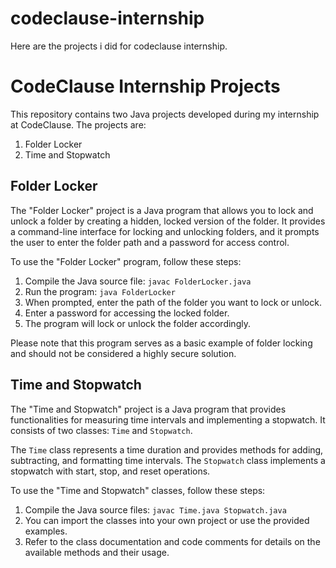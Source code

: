 # codeclause-internship
Here are the projects i did for codeclause internship.
# CodeClause Internship Projects

This repository contains two Java projects developed during my internship at CodeClause. The projects are:

1. Folder Locker
2. Time and Stopwatch

## Folder Locker

The "Folder Locker" project is a Java program that allows you to lock and unlock a folder by creating a hidden, locked version of the folder. It provides a command-line interface for locking and unlocking folders, and it prompts the user to enter the folder path and a password for access control.

To use the "Folder Locker" program, follow these steps:

1. Compile the Java source file: `javac FolderLocker.java`
2. Run the program: `java FolderLocker`
3. When prompted, enter the path of the folder you want to lock or unlock.
4. Enter a password for accessing the locked folder.
5. The program will lock or unlock the folder accordingly.

Please note that this program serves as a basic example of folder locking and should not be considered a highly secure solution.

## Time and Stopwatch

The "Time and Stopwatch" project is a Java program that provides functionalities for measuring time intervals and implementing a stopwatch. It consists of two classes: `Time` and `Stopwatch`.

The `Time` class represents a time duration and provides methods for adding, subtracting, and formatting time intervals. The `Stopwatch` class implements a stopwatch with start, stop, and reset operations.

To use the "Time and Stopwatch" classes, follow these steps:

1. Compile the Java source files: `javac Time.java Stopwatch.java`
2. You can import the classes into your own project or use the provided examples.
3. Refer to the class documentation and code comments for details on the available methods and their usage.

